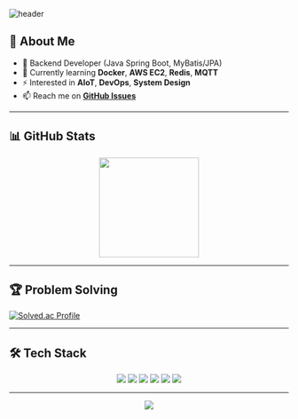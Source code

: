 <!-- 헤더 배너 -->
![header](https://capsule-render.vercel.app/api?type=waving&height=250&color=gradient&text=이영우%20(Youngwoo%20Lee)&fontAlign=50&fontSize=50&fontColor=ffffff)

## 👋 About Me
- 🔭 Backend Developer (Java Spring Boot, MyBatis/JPA)
- 🌱 Currently learning **Docker**, **AWS EC2**, **Redis**, **MQTT**
- ⚡ Interested in **AIoT**, **DevOps**, **System Design**
- 📫 Reach me on **[GitHub Issues](https://github.com/youngwoo2/youngwoo2/issues)**

---

## 📊 GitHub Stats

<p align="center">
  <a href="https://github.com/anuraghazra/github-readme-stats">
    <img height="180em" src="https://github-readme-stats.vercel.app/api?username=youngwoo2&show_icons=true&theme=tokyonight&hide_border=true" />
  </a>
</p>

---

## 🏆 Problem Solving

[![Solved.ac Profile](http://mazassumnida.wtf/api/v2/generate_badge?boj=dodoyou)](https://solved.ac/dodoyou)

---

## 🛠 Tech Stack

<p align="center">
  <img src="https://img.shields.io/badge/Java-007396?style=for-the-badge&logo=openjdk&logoColor=white"/>
  <img src="https://img.shields.io/badge/Spring Boot-6DB33F?style=for-the-badge&logo=springboot&logoColor=white"/>
  <img src="https://img.shields.io/badge/MySQL-4479A1?style=for-the-badge&logo=mysql&logoColor=white"/>
  <img src="https://img.shields.io/badge/Redis-DC382D?style=for-the-badge&logo=redis&logoColor=white"/>
  <img src="https://img.shields.io/badge/Docker-2496ED?style=for-the-badge&logo=docker&logoColor=white"/>
  <img src="https://img.shields.io/badge/AWS-232F3E?style=for-the-badge&logo=amazonaws&logoColor=white"/>
</p>

---

<p align="center">
  <img src="https://hits.seeyoufarm.com/api/count/incr/badge.svg?url=https%3A%2F%2Fgithub.com%2Fyoungwoo2&count_bg=%2379C83D&title_bg=%23555555&icon=&icon_color=%2394A3DF&title=Profile+Views&edge_flat=false"/>
</p>
